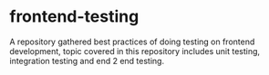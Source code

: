 # frontend-testing
A repository gathered best practices of doing testing on frontend development, topic covered in this repository includes unit testing, integration testing and end 2 end testing.
